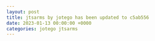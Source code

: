 ```yaml
---
layout: post
title: jtsarms by jotego has been updated to c5ab556
date: 2023-01-13 00:00:00 +0000
categories: jotego jtsarms
---
```


